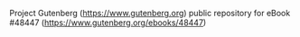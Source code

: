 Project Gutenberg (https://www.gutenberg.org) public repository for eBook #48447 (https://www.gutenberg.org/ebooks/48447)

